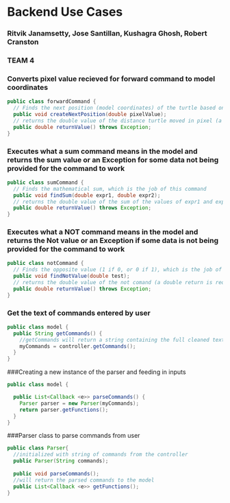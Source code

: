 # Backend Use Cases

### Ritvik Janamsetty, Jose Santillan, Kushagra Ghosh, Robert Cranston

### TEAM 4

### Converts pixel value recieved for forward command to model coordinates
```java
public class forwardCommand {
  // Finds the next position (model coordinates) of the turtle based on the pixel value passed in 
  public void createNextPosition(double pixelValue);
  // returns the double value of the distance turtle moved in pixel (a double return is required for all commands)
  public double returnValue() throws Exception;
}
```

### Executes what a sum command means in the model and returns the sum value or an Exception for some data not being provided for the command to work 
```java
public class sumCommand {
  // Finds the mathematical sum, which is the job of this command
  public void findSum(double expr1, double expr2);
  // returns the double value of the sum of the values of expr1 and expr2 (a double return is required for all commands)
  public double returnValue() throws Exception;
}
```

### Executes what a NOT command means in the model and returns the Not value or an Exception if some data is not being provided for the command to work 
```java
public class notCommand {
  // Finds the opposite value (1 if 0, or 0 if 1), which is the job of this command
  public void findNotValue(double test);
  // returns the double value of the not comand (a double return is required for all commands)
  public double returnValue() throws Exception;
}
```

### Get the text of commands entered by user 

```java
public class model {
  public String getCommands() {
    //getCommands will return a string containing the full cleaned text entered by the user.
    myCommands = controller.getCommands();
  }
}
```

###Creating a new instance of the parser and feeding in inputs
```java
public class model {

  public List<Callback <e>> parseCommands() {
    Parser parser = new Parser(myCommands);
    return parser.getFunctions();
  }
}
```

###Parser class to parse commands from user
```java
public class Parser{
  //initialized with string of commands from the controller
  public Parser(String commands);
  
  public void parseCommands();
  //will return the parsed commands to the model
  public List<Callback <e>> getFunctions();
}
```
